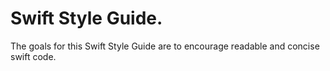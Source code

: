 # Swift Style Guide.

The goals for this Swift Style Guide are to encourage readable and concise swift code.

